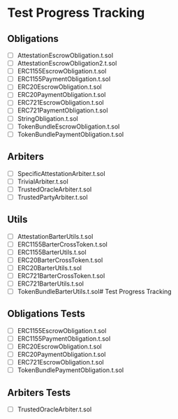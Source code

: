 # Test Progress Tracking

## Obligations
- [ ] AttestationEscrowObligation.t.sol
- [ ] AttestationEscrowObligation2.t.sol
- [ ] ERC1155EscrowObligation.t.sol
- [ ] ERC1155PaymentObligation.t.sol
- [ ] ERC20EscrowObligation.t.sol
- [ ] ERC20PaymentObligation.t.sol
- [ ] ERC721EscrowObligation.t.sol
- [ ] ERC721PaymentObligation.t.sol
- [ ] StringObligation.t.sol
- [ ] TokenBundleEscrowObligation.t.sol
- [ ] TokenBundlePaymentObligation.t.sol

## Arbiters
- [ ] SpecificAttestationArbiter.t.sol
- [ ] TrivialArbiter.t.sol
- [ ] TrustedOracleArbiter.t.sol
- [ ] TrustedPartyArbiter.t.sol

## Utils
- [ ] AttestationBarterUtils.t.sol
- [ ] ERC1155BarterCrossToken.t.sol
- [ ] ERC1155BarterUtils.t.sol
- [ ] ERC20BarterCrossToken.t.sol
- [ ] ERC20BarterUtils.t.sol
- [ ] ERC721BarterCrossToken.t.sol
- [ ] ERC721BarterUtils.t.sol
- [ ] TokenBundleBarterUtils.t.sol# Test Progress Tracking

## Obligations Tests
- [ ] ERC1155EscrowObligation.t.sol
- [ ] ERC1155PaymentObligation.t.sol
- [ ] ERC20EscrowObligation.t.sol
- [ ] ERC20PaymentObligation.t.sol
- [ ] ERC721EscrowObligation.t.sol
- [ ] TokenBundlePaymentObligation.t.sol

## Arbiters Tests
- [ ] TrustedOracleArbiter.t.sol
